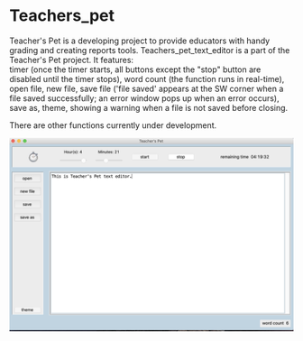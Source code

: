 # Teachers_pet
Teacher's Pet is a developing project to provide educators with handy grading and creating reports tools.
Teachers_pet_text_editor is a part of the Teacher's Pet project. 
It features:  
timer (once the timer starts, all buttons except the "stop" button are disabled until the timer stops),
word count (the function runs in real-time),
open file,
new file,
save file ('file saved' appears at the SW corner when a file saved successfully; an error window pops up when an error occurs),
save as,
theme, 
showing a warning when a file is not saved before closing.

There are other functions currently under development.

![layout of editor](screenshots/layout.png)

